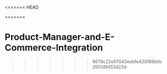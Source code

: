 <<<<<<< HEAD

=======
# Product-Manager-and-E-Commerce-Integration
>>>>>>> 8679c22e07043eebfe420f86b0c2951d9455d23d
